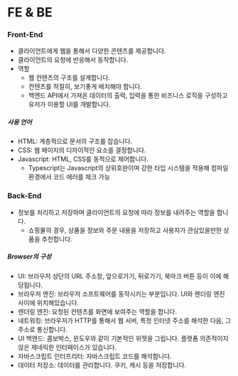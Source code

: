 # FE & BE

### Front-End

* 클라이언트에게 웹을 통해서 다양한 콘텐츠를 제공합니다.
* 클라이언트의 요청에 반응해서 동작합니다.
* 역할
  * 웹 컨텐츠의 구조를 설계합니다.
  * 컨텐츠를 적절히, 보기좋게 배치해야 합니다.
  * 백엔드 API에서 가져온 데이터의 출력, 입력을 통한 비즈니스 로직을 구성하고 유저가 이용할 UI를 개발합니다.

##### 사용 언어

* HTML: 계층적으로 문서의 구조를 잡습니다.
* CSS: 웹 페이지의 디자이적인 요소를 결정합니다.
* Javascript: HTML, CSS를 동적으로 제어합니다.
  * Typescript는 Javascript의 상위호완이며 강한 타입 시스템을 적용해 컴파일 환경에서 코드 에러를 체크 가능



### Back-End

* 정보를 처리하고 저장하며 클라이언트의 요청에 따라 정보를 내려주는 역할을 합니다.
  * 쇼핑물의 경우, 상품을 정보와 주문 내용을 저장하고 사용자가 관심있을만한 상품을 추천합니다.



##### Browser의 구성

* UI: 브라우저 상단의 URL 주소창, 앞으로가기, 뒤로가기, 북마크 버튼 등이 이에 해당됩니다.
* 브라우저 엔진: 브라우저 소프트웨어를 동작시키는 부분입니다. UI와 렌더링 엔진 사이에 위치해있습니다.
* 렌더링 엔진: 요청된 컨텐츠를 화면에 보여주는 역할을 합니다.
* 네트워킹: 브라우저가 HTTP를 통해서 웹 서버, 특정 인터넷 주소를 해석한 다음, 그 주소로 통신합니다.
* UI 백엔드: 콤보박스, 윈도우와 같이 기본적인 위젯을 그립니다. 플랫폼 의존적이지 않은 제네릭한 인터페이스가 있습니다.
* 자바스크립트 인터프리터: 자바스크립트 코드를 해석합니다.
* 데이터 저장소: 데이터를 관리합니다. 쿠키, 캐시 등을 저장합니다.